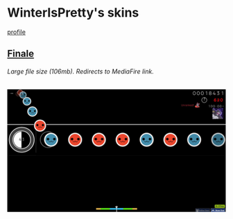 # WinterIsPretty's skins
[profile](https://akatsuki.gg/u/52977)

## [Finale](https://www.mediafire.com/file/wchaugi6ji4ldpv/Finale.osk/file)
###### Large file size (106mb). Redirects to MediaFire link.
![](https://github.com/shinovosibirsk/taiko-skinhub/blob/main/screenshots/screenshot066.jpg)
